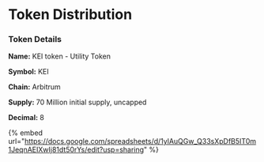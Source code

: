 # Token Distribution

### **Token Details**

**Name:** KEI token - Utility Token

**Symbol:** KEI

**Chain:** Arbitrum

**Supply:** 70  Million initial supply, uncapped

**Decimal:** 8

{% embed url="https://docs.google.com/spreadsheets/d/1ylAuQGw_Q33sXpDfB5IT0m1JeqnAEIXwIj81dt50rYs/edit?usp=sharing" %}

##



